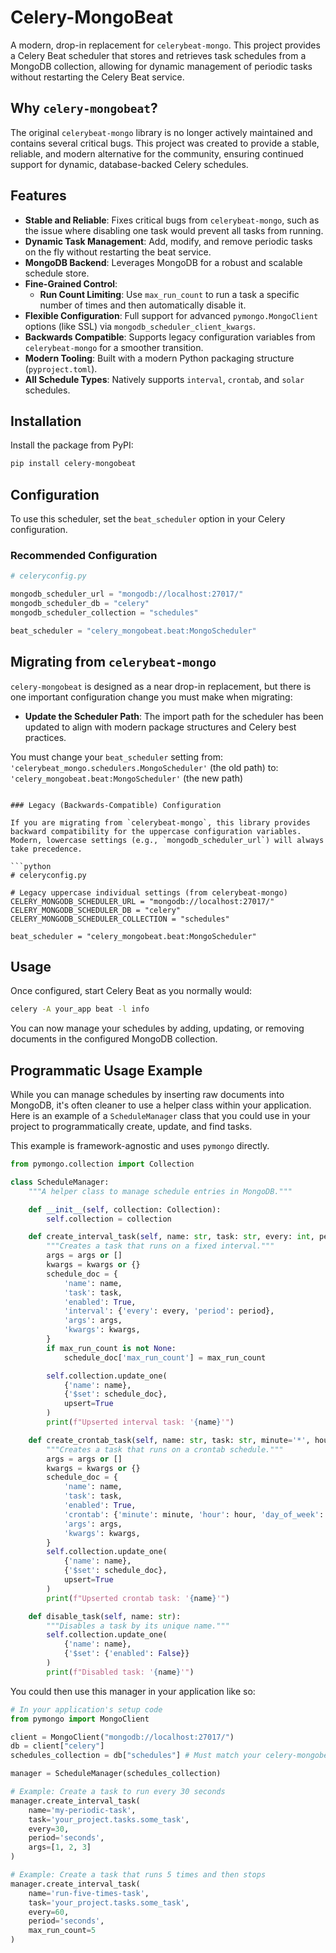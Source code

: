 # Celery-MongoBeat

<!--
[![PyPI Version](https://img.shields.io/pypi/v/celery-mongobeat.svg)](https://pypi.org/project/celery-mongobeat/)
[![PyPI - Python Version](https://img.shields.io/pypi/pyversions/celery-mongobeat)](https://pypi.org/project/celery-mongobeat)
[![License](https://img.shields.io/pypi/l/celery-mongobeat.svg)](https://opensource.org/licenses/Apache-2.0)
-->

A modern, drop-in replacement for `celerybeat-mongo`. This project provides a Celery Beat scheduler that stores and retrieves task schedules from a MongoDB collection, allowing for dynamic management of periodic tasks without restarting the Celery Beat service.

## Why `celery-mongobeat`?

The original `celerybeat-mongo` library is no longer actively maintained and contains several critical bugs. This project was created to provide a stable, reliable, and modern alternative for the community, ensuring continued support for dynamic, database-backed Celery schedules.

## Features

- **Stable and Reliable**: Fixes critical bugs from `celerybeat-mongo`, such as the issue where disabling one task would prevent all tasks from running.
- **Dynamic Task Management**: Add, modify, and remove periodic tasks on the fly without restarting the beat service.
- **MongoDB Backend**: Leverages MongoDB for a robust and scalable schedule store.
- **Fine-Grained Control**:
  - **Run Count Limiting**: Use `max_run_count` to run a task a specific number of times and then automatically disable it.
- **Flexible Configuration**: Full support for advanced `pymongo.MongoClient` options (like SSL) via `mongodb_scheduler_client_kwargs`.
- **Backwards Compatible**: Supports legacy configuration variables from `celerybeat-mongo` for a smoother transition.
- **Modern Tooling**: Built with a modern Python packaging structure (`pyproject.toml`).
- **All Schedule Types**: Natively supports `interval`, `crontab`, and `solar` schedules.

## Installation

Install the package from PyPI:

```bash
pip install celery-mongobeat
```

## Configuration

To use this scheduler, set the `beat_scheduler` option in your Celery configuration.

### Recommended Configuration

```python
# celeryconfig.py

mongodb_scheduler_url = "mongodb://localhost:27017/"
mongodb_scheduler_db = "celery"
mongodb_scheduler_collection = "schedules"

beat_scheduler = "celery_mongobeat.beat:MongoScheduler"
```

## Migrating from `celerybeat-mongo`

`celery-mongobeat` is designed as a near drop-in replacement, but there is one important configuration change you must make when migrating:

*   **Update the Scheduler Path**: The import path for the scheduler has been updated to align with modern package structures and Celery best practices.

You must change your `beat_scheduler` setting from:
`'celerybeat_mongo.schedulers.MongoScheduler'` (the old path)
to:
`'celery_mongobeat.beat:MongoScheduler'` (the new path)
```

### Legacy (Backwards-Compatible) Configuration

If you are migrating from `celerybeat-mongo`, this library provides backward compatibility for the uppercase configuration variables. Modern, lowercase settings (e.g., `mongodb_scheduler_url`) will always take precedence.

```python
# celeryconfig.py

# Legacy uppercase individual settings (from celerybeat-mongo)
CELERY_MONGODB_SCHEDULER_URL = "mongodb://localhost:27017/"
CELERY_MONGODB_SCHEDULER_DB = "celery"
CELERY_MONGODB_SCHEDULER_COLLECTION = "schedules"

beat_scheduler = "celery_mongobeat.beat:MongoScheduler"
```

## Usage

Once configured, start Celery Beat as you normally would:

```bash
celery -A your_app beat -l info
```

You can now manage your schedules by adding, updating, or removing documents in the configured MongoDB collection.

## Programmatic Usage Example

While you can manage schedules by inserting raw documents into MongoDB, it's often cleaner to use a helper class within your application. Here is an example of a `ScheduleManager` class that you could use in your project to programmatically create, update, and find tasks.

This example is framework-agnostic and uses `pymongo` directly.

```python
from pymongo.collection import Collection

class ScheduleManager:
    """A helper class to manage schedule entries in MongoDB."""

    def __init__(self, collection: Collection):
        self.collection = collection

    def create_interval_task(self, name: str, task: str, every: int, period: str = 'seconds', args=None, kwargs=None, max_run_count: int = None):
        """Creates a task that runs on a fixed interval."""
        args = args or []
        kwargs = kwargs or {}
        schedule_doc = {
            'name': name,
            'task': task,
            'enabled': True,
            'interval': {'every': every, 'period': period},
            'args': args,
            'kwargs': kwargs,
        }
        if max_run_count is not None:
            schedule_doc['max_run_count'] = max_run_count

        self.collection.update_one(
            {'name': name},
            {'$set': schedule_doc},
            upsert=True
        )
        print(f"Upserted interval task: '{name}'")

    def create_crontab_task(self, name: str, task: str, minute='*', hour='*', day_of_week='*', args=None, kwargs=None):
        """Creates a task that runs on a crontab schedule."""
        args = args or []
        kwargs = kwargs or {}
        schedule_doc = {
            'name': name,
            'task': task,
            'enabled': True,
            'crontab': {'minute': minute, 'hour': hour, 'day_of_week': day_of_week},
            'args': args,
            'kwargs': kwargs,
        }
        self.collection.update_one(
            {'name': name},
            {'$set': schedule_doc},
            upsert=True
        )
        print(f"Upserted crontab task: '{name}'")

    def disable_task(self, name: str):
        """Disables a task by its unique name."""
        self.collection.update_one(
            {'name': name},
            {'$set': {'enabled': False}}
        )
        print(f"Disabled task: '{name}'")

```

You could then use this manager in your application like so:

```python
# In your application's setup code
from pymongo import MongoClient

client = MongoClient("mongodb://localhost:27017/")
db = client["celery"]
schedules_collection = db["schedules"] # Must match your celery-mongobeat config

manager = ScheduleManager(schedules_collection)

# Example: Create a task to run every 30 seconds
manager.create_interval_task(
    name='my-periodic-task',
    task='your_project.tasks.some_task',
    every=30,
    period='seconds',
    args=[1, 2, 3]
)

# Example: Create a task that runs 5 times and then stops
manager.create_interval_task(
    name='run-five-times-task',
    task='your_project.tasks.some_task',
    every=60,
    period='seconds',
    max_run_count=5
)

```